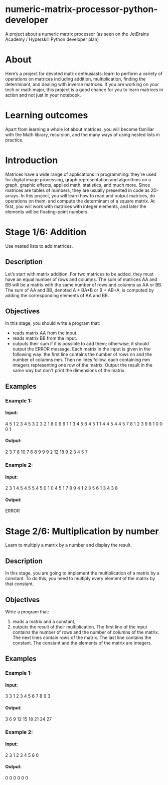 # numeric-matrix-processor-python-developer
A project about a numeric matrix processor (as seen on the JetBrains Academy / Hyperskill Python developer plan)


# About
Here’s a project for devoted matrix enthusiasts: learn to perform a variety of operations on matrices including addition, multiplication, finding the determinant, and dealing with inverse matrices. If you are working on your tech or math major, this project is a good chance for you to learn matrices in action and not just in your notebook.


# Learning outcomes
Apart from learning a whole lot about matrices, you will become familiar with the Math library, recursion, and the many ways of using nested lists in practice.


# Introduction
Matrices have a wide range of applications in programming: they're used for digital image processing, 
graph representation and algorithms on a graph, graphic effects, applied math, statistics, and much more.
Since matrices are tables of numbers, they are usually presented in code as 2D-arrays. 
In this project, you will learn how to read and output matrices, do operations on them, 
and compute the determinant of a square matrix. At first, you will work with matrices with integer elements, 
and later the elements will be floating-point numbers.


# Stage 1/6: Addition
Use nested lists to add matrices.

## Description
Let’s start with matrix addition.
For two matrices to be added, they must have an equal number of rows and columns. 
The sum of matrices AA and BB will be a matrix with the same number of rows and columns as AA or BB. 
The sum of AA and BB, denoted A + BA+B or B + AB+A, is computed by adding the corresponding elements of AA and BB.

## Objectives
In this stage, you should write a program that:
- reads matrix AA from the input.
- reads matrix BB from the input.
- outputs their sum if it is possible to add them; otherwise, it should output the ERROR message.
Each matrix in the input is given in the following way: the first line contains the number of rows nn and the number of columns mm. 
Then nn lines follow, each containing mm integers representing one row of the matrix.
Output the result in the same way but don't print the dimensions of the matrix.

## Examples
### Example 1:
#### Input:
4 5
1 2 3 4 5
3 2 3 2 1
8 0 9 9 1
1 3 4 5 6
4 5
1 1 4 4 5
4 4 5 7 8
1 2 3 9 8
1 0 0 0 1

#### Output:
2 3 7 8 10
7 6 8 9 9
9 2 12 18 9
2 3 4 5 7

### Example 2:
#### Input:
2 3
1 4 5
4 5 5
4 5
0 1 0 4 5
1 7 8 9 4
1 2 3 5 6
1 3 4 3 8

#### Output:
ERROR


# Stage 2/6: Multiplication by number
Learn to multiply a matrix by a number and display the result.

## Description
In this stage, you are going to implement the multiplication of a matrix by a constant. 
To do this, you need to multiply every element of the matrix by that constant.

## Objectives
Write a program that:
1. reads a matrix and a constant,
2. outputs the result of their multiplication.
The first line of the input contains the number of rows and the number of columns of the matrix. The next lines contain rows of the matrix. The last line contains the constant.
The constant and the elements of the matrix are integers.

## Examples
### Example 1:
#### Input:
3 3
1 2 3
4 5 6
7 8 9
3

#### Output:
3 6 9
12 15 18
21 24 27

### Example 2:
#### Input:
2 3
1 2 3
4 5 6
0

#### Output:
0 0 0
0 0 0
